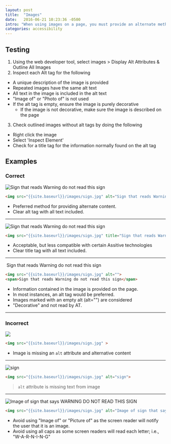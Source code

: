 ```yaml
---
layout: post
title:  "Images"
date:   2016-06-21 10:23:36 -0500
intro: "When using images on a page, you must provide an alternate method for that content. This can be provided in multiple ways. You can provide this information with a caption, alt tag, title tag, or aria label. If an image has text, all the text in the image must be provided in the alternate content. No matter which method is used, an alt or title tag must be provided, even if the tag is blank."
categories: accessibility
---
```


## Testing

1. Using the web developer tool, select images > Display Alt Attributes & Outline All Images
2. Inspect each Alt tag for the following
  * A unique description of the image is provided
  * Repeated images have the same alt text
  * All text in the image is included in the alt text
  * "Image of" or "Photo of" is not used
  * If the alt tag is empty, ensure the image is purely decorative
    * If the image is not decorative, make sure the image is described on the page
3. Check outlined images without alt tags by doing the following
  * Right click the image
  * Select 'Inspect Element'
  * Check for a title tag for the information normally found on the alt tag

## Examples

### Correct

<img src="{{site.baseurl}}/images/sign.jpg" alt="Sign that reads Warning do not read this sign">

```html
<img src="{{site.baseurl}}/images/sign.jpg" alt="Sign that reads Warning do not read this sign">
```

* Preferred method for providing alternate content.
* Clear alt tag with all text included.

---

<img src="{{site.baseurl}}/images/sign.jpg" title="Sign that reads Warning do not read this sign">

```html
<img src="{{site.baseurl}}/images/sign.jpg" title="Sign that reads Warning do not read this sign">
```

* Acceptable, but less compatible with certain Assitive technologies
* Clear title tag with all text included.

---

<img src="{{site.baseurl}}/images/sign.jpg" alt="">
<span>Sign that reads Warning do not read this sign</span>

```html
<img src="{{site.baseurl}}/images/sign.jpg" alt="">
<span>Sign that reads Warning do not read this sign</span>
```

* Information contained in the image is provided on the page.
* In most instances, an alt tag would be preferred.
* Images marked with an empty alt (alt="") are considered
* "Decorative" and not read by AT.

---

### Incorrect

<img src="{{site.baseurl}}/images/sign.jpg" >

```html
<img src="{{site.baseurl}}/images/sign.jpg" >
```

* Image is missing an `alt` attribute and alternative content

---

<img src="{{site.baseurl}}/images/sign.jpg" alt="sign">

```html
<img src="{{site.baseurl}}/images/sign.jpg" alt="sign">
```

> `alt` attribute is missing text from image

---

<img src="{{site.baseurl}}/images/sign.jpg" alt="Image of sign that says WARNING DO NOT READ THIS SIGN">

```html
<img src="{{site.baseurl}}/images/sign.jpg" alt="Image of sign that says WARNING DO NOT READ THIS SIGN">
```

* Avoid using "Image of" or "Picture of" as the screen reader will notify the user that it is an image.
* Avoid using all caps as some screen readers will read each letter; i.e., "W-A-R-N-I-N-G"
